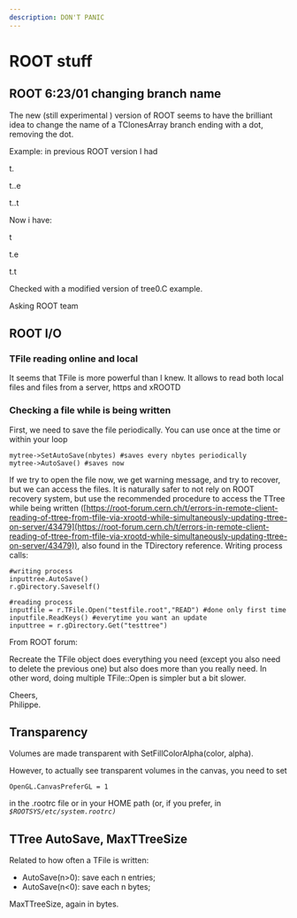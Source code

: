 ```yaml
---
description: DON'T PANIC
---
```


# ROOT stuff

## ROOT 6:23/01 changing branch name

The new (still experimental ) version of ROOT seems to have the brilliant idea to change the name of a TClonesArray branch ending with a dot, removing the dot.

Example: in previous ROOT version I had

t.

t..e

t..t

Now i have:

t

t.e

t.t

Checked with a modified version of tree0.C example.

Asking ROOT team



## ROOT I/O

### TFile reading online and local

It seems that TFile is more powerful than I knew. It allows to read both local files and files from a server, https and xROOTD

### Checking a file while is being written

First, we need to save the file periodically. You can use once at the time or within your loop&#x20;

```
mytree->SetAutoSave(nbytes) #saves every nbytes periodically
mytree->AutoSave() #saves now 
```

If we try to open the file now, we get warning message, and try to recover, but we can access the files. It is naturally safer to not rely on ROOT recovery system, but use the recommended procedure to access the TTree while being written ([https://root-forum.cern.ch/t/errors-in-remote-client-reading-of-ttree-from-tfile-via-xrootd-while-simultaneously-updating-ttree-on-server/43479](https://root-forum.cern.ch/t/errors-in-remote-client-reading-of-ttree-from-tfile-via-xrootd-while-simultaneously-updating-ttree-on-server/43479)), also found in the TDirectory reference. Writing process calls:

```
#writing process
inputtree.AutoSave()
r.gDirectory.Saveself()

#reading process
inputfile = r.TFile.Open("testfile.root","READ") #done only first time
inputfile.ReadKeys() #everytime you want an update
inputtree = r.gDirectory.Get("testtree")
```

From ROOT forum:

Recreate the TFile object does everything you need (except you also need to delete the previous one) but also does more than you really need. In other word, doing multiple TFile::Open is simpler but a bit slower.

Cheers,\
Philippe.

## Transparency

Volumes are made transparent with SetFillColorAlpha(color, alpha).

However, to actually see transparent volumes in the canvas, you need to set&#x20;

`OpenGL.CanvasPreferGL = 1`

in the .rootrc file or in your HOME path (or, if you prefer, in _`$ROOTSYS/etc/system.rootrc)`_

## TTree AutoSave, MaxTTreeSize

Related to how often a TFile is written:

* AutoSave(n>0): save each n entries;
* AutoSave(n<0): save each n bytes;

MaxTTreeSize, again in bytes.&#x20;

